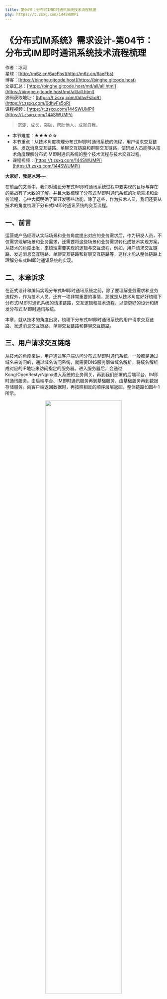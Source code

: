```yaml
---
title: 第04节：分布式IM即时通讯系统技术流程梳理
pay: https://t.zsxq.com/144SWUMPi
---
```


# 《分布式IM系统》需求设计-第04节：分布式IM即时通讯系统技术流程梳理

作者：冰河
<br/>星球：[http://m6z.cn/6aeFbs](http://m6z.cn/6aeFbs)
<br/>博客：[https://binghe.gitcode.host](https://binghe.gitcode.host)
<br/>文章汇总：[https://binghe.gitcode.host/md/all/all.html](https://binghe.gitcode.host/md/all/all.html)
<br/>源码获取地址：[https://t.zsxq.com/0dhvFs5oR](https://t.zsxq.com/0dhvFs5oR)
<br/>课程视频：[https://t.zsxq.com/144SWUMPi](https://t.zsxq.com/144SWUMPi)

> 沉淀，成长，突破，帮助他人，成就自我。

* 本节难度：★★★☆☆
* 本节重点：从技术角度梳理分布式IM即时通讯系统的流程，用户请求交互链路、发送消息交互链路、单聊交互链路和群聊交互链路，使研发人员能够从技术角度理解分布式IM即时通讯系统的整个技术流程与技术交互过程。
* 课程视频：[https://t.zsxq.com/144SWUMPi](https://t.zsxq.com/144SWUMPi)

**大家好，我是冰河~~**

在前面的文章中，我们对建设分布式IM即时通讯系统过程中要实现的目标与存在的挑战有了大致的了解。并且大致梳理了分布式IM即时通讯系统的功能需求和业务流程，心中大概明确了要开发哪些功能。除了这些，作为技术人员，我们还要从技术的角度梳理下分布式IM即时通讯系统的交互流程。

## 一、前言

运营或产品经理从实际场景和业务角度提出对应的业务需求后，作为研发人员，不仅需求理解场景和业务需求，还需要将这些场景和业务需求转化成技术实现方案。从技术的角度出发，来梳理需要实现的逻辑与交互流程，例如，用户请求交互链路、发送消息交互链路、单聊交互链路和群聊交互链路等，这样才能从整体链路上理解分布式IM即时通讯系统的实现。

## 二、本章诉求

在正式设计和编码实现分布式IM即时通讯系统之前，除了要理解业务需求和业务流程外，作为技术人员，还有一项非常重要的事情，那就是从技术角度好好梳理下分布式IM即时通讯系统的请求链路，交互逻辑和技术流程，以便更好的设计和研发分布式IM即时通讯系统。

本章，就从技术的角度出发，梳理下分布式IM即时通讯系统的用户请求交互链路、发送消息交互链路、单聊交互链路和群聊交互链路。

## 三、用户请求交互链路

从技术的角度来讲，用户通过客户端访问分布式IM即时通讯系统，一般都是通过域名来访问的，通过域名访问系统，就需要DNS服务器做域名解析，将域名解析成对应的IP地址来访问指定的服务器。进入服务器后，会通过Kong/OpenResty/Nginx进入系统的业务网关，再到我们部署的后端平台，IM即时通讯服务。由后端平台、IM即时通讯服务再到基础服务，由基础服务再到数据存储服务。向客户端返回数据时，再按照相反的顺序层层返回。整体链路如图4-1所示。

<div align="center">
    <img src="https://binghe.gitcode.host/images/project/im/2023-11-28-001.png?raw=true" width="70%">
    <br/>
</div>

可以看到，当用户通过域名访问分布式IM即时通讯系统时，会经过如下的请求链路。

（1）用户通过PC/H5/小程序/APP访问分布式IM即时通讯系统时，请求可能会分为HTTP请求、TCP请求或者是WebSocket请求，不管是哪种请求，都会先经过DNS服务器对域名进行解析，解析出IP地址，通过IP地址定位到最终的服务器。

（2）请求进入服务器后，会先经过Kong/OpenResty/Nginx等流量网关或者负载均衡器，将请求发往业务网关。

（3）请求进入业务网关后，如果是HTTP请求，则业务网关会将请求路由到后端平台，如果后端平台此时的业务需要发送即时消息，则后端平台会通过集成的SDK向IM即时通讯服务发送即时消息。如果是TCP请求或者WebSocket请求，则业务网关会将请求路由到IM即时通讯服务，由IM即时通讯服务来处理即时消息。

（4）后端平台和IM即时通讯服务接收到请求后，进行对应的业务处理后，都会调用基础服务的接口来进一步处理业务。

（5）基础服务执行完业务逻辑，会将数据写入数据存储服务，比如Redis、MySQL、ES等数据存储服务中。

（6）后端平台会集成IM即时通讯SDK，并且会集成对接OpenAI大模型的SDK。

当分布式IM即时通讯系统处理完业务逻辑向客户端响应结果数据时，会经过如下的响应链路。

（1）如果客户端只是调用后端平台的接口，来执行后端平台的逻辑，例如搜索用户、查看好友列表、搜索群组、查看群列表等不涉及即时通讯的逻辑时，后端平台处理完业务逻辑并记录相关的数据后，就会按照与请求相反的链路响应数据。

（2）如果客户端调用后端平台的接口，通过后端平台的接口来发送即时消息时，后端平台处理完业务逻辑并记录相应的数据后，会通过集成的SDK服务向IM即时通讯服务发送即时消息，IM即时通讯服务接收到消息后，会通过客户端与IM即时通讯服务建立的长链接，向客户端发送即时消息。

（3）如果客户端是通过WebSocket或者TCP等协议向IM即时通讯服务发送消息，IM即时通讯服务处理完业务逻辑并记录数据后，会通过客户端与IM即时通讯服务建立的长链接，向客户端发送即时消息。

## 四、发送消息交互链路

## 查看完整文章

加入[冰河技术](https://public.zsxq.com/groups/48848484411888.html)知识星球，解锁完整技术文章与完整代码